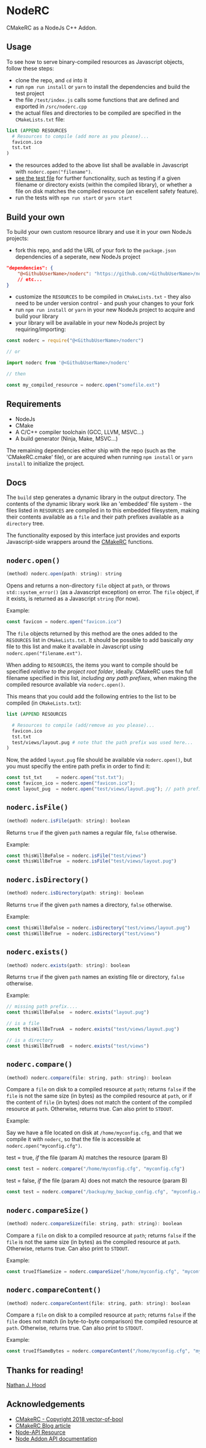 # NodeRC

CMakeRC as a NodeJs C++ Addon.

## Usage

To see how to serve binary-compiled resources as Javascript objects, follow these steps:

- clone the repo, and ```cd``` into it
- run ```npm run install``` or ```yarn``` to install the dependencies and build the test project
- the file ```/test/index.js``` calls some functions that are defined and exported in ```/src/noderc.cpp```
- the actual files and directories to be compiled are specified in the ```CMakeLists.txt``` file:

```.cmake
list (APPEND RESOURCES
  # Resources to compile (add more as you please)...
  favicon.ico
  tst.txt
)
```

- the resources added to the above list shall be available in Javascript with ```noderc.open("filename")```.
- [see the test file](https://github.com/nathanjhood/noderc/blob/main/test/index.js) for further functionality, such as testing if a given filename or directory exists (within the compiled library), or whether a file on disk matches the compiled resource (an excellent safety feature).
- run the tests with ```npm run start``` or ```yarn start```

## Build your own

To build your own custom resource library and use it in your own NodeJs projects:

- fork this repo, and add the URL of your fork to the ```package.json``` dependencies of a seperate, new NodeJs project
```.json
"dependencies": {
    "@<GithubUserName>/noderc": "https://github.com/<GithubUserName>/noderc",
    // etc...
}
```
- customize the ```RESOURCES``` to be compiled in ```CMakeLists.txt``` - they also need to be under version control - and push your changes to your fork
- run ```npm run install``` or ```yarn``` in your new NodeJs project to acquire and build your library
- your library will be available in your new NodeJs project by requiring/importing:

```.js
const noderc = require("@<GithubUserName>/noderc")

// or

import noderc from '@<GithubUserName>/noderc'

// then

const my_compiled_resource = noderc.open("somefile.ext")
```

## Requirements

- NodeJs
- CMake
- A C/C++ compiler toolchain (GCC, LLVM, MSVC...)
- A build generator (Ninja, Make, MSVC...)

The remaining dependencies either ship with the repo (such as the 'CMakeRC.cmake' file), or are acquired when running ```npm install``` or ```yarn install``` to initialize the project.

## Docs

The ```build``` step generates a dynamic library in the output directory. The contents of the dynamic library work like an 'embedded' file system - the files listed in ```RESOURCES``` are compiled in to this embedded filesystem, making their contents available as a ```file``` and their path prefixes available as a ```directory``` tree.

The functionality exposed by this interface just provides and exports Javascript-side wrappers around the [CMakeRC](https://github.com/vector-of-bool.git) functions.

## ```noderc.open()```

```.js
(method) noderc.open(path: string): string
```
Opens and returns a non-directory ```file``` object at ```path```, or throws ```std::system_error()``` (as a Javascript exception) on error. The ```file``` object, if it exists, is returned as a Javascript ```string``` (for now).

Example:
```.js
const favicon = noderc.open("favicon.ico")
```

The ```file``` objects returned by this method are the ones added to the ```RESOURCES``` list in ```CMakeLists.txt```. It should be possible to add basically *any* file to this list and make it available in Javascript using ```noderc.open("filename.ext")```.

When adding to ```RESOURCES```, the items you want to compile should be specified *relative to the project root folder*, ideally. CMakeRC uses the full filename specified in this list, *including any path prefixes*, when making the compiled resource available via ```noderc.open()```.

This means that you could add the following entries to the list to be compiled (in ```CMakeLists.txt```):
```.cmake
list (APPEND RESOURCES

  # Resources to compile (add/remove as you please)...
  favicon.ico
  tst.txt
  test/views/layout.pug # note that the path prefix was used here...
)
```

Now, the added ```layout.pug``` file should be available via ```noderc.open()```, but you must specifiy the entire path prefix in order to find it:
```.js
const tst_txt     = noderc.open("tst.txt");
const favicon_ico = noderc.open("favicon.ico");
const layout_pug  = noderc.open("test/views/layout.pug"); // path prefix required
```

## ```noderc.isFile()```

```.js
(method) noderc.isFile(path: string): boolean
```

Returns ```true``` if the given ```path``` names a regular file, ```false``` otherwise.

Example:
```.js
const thisWillBeFalse = noderc.isFile("test/views")
const thisWillBeTrue  = noderc.isFile("test/views/layout.pug")
```

## ```noderc.isDirectory()```

```.js
(method) noderc.isDirectory(path: string): boolean
```

Returns ```true``` if the given ```path``` names a directory, ```false``` otherwise.

Example:
```.js
const thisWillBeFalse = noderc.isDirectory("test/views/layout.pug")
const thisWillBeTrue  = noderc.isDirectory("test/views")
```

## ```noderc.exists()```

```.js
(method) noderc.exists(path: string): boolean
```

Returns ```true``` if the given ```path``` names an existing file or directory, ```false``` otherwise.

Example:
```.js
// missing path prefix....
const thisWillBeFalse  = noderc.exists("layout.pug")

// is a file
const thisWillBeTrueA  = noderc.exists("test/views/layout.pug")

// is a directory
const thisWillBeTrueB  = noderc.exists("test/views")
```

## ```noderc.compare()```

```.js
(method) noderc.compare(file: string, path: string): boolean
```

Compare a ```file``` on disk to a  compiled resource at ```path```; returns ```false``` if the ```file``` is not the same size (in bytes) as the compiled resource at ```path```, or if the content of ```file``` (in bytes) does not match the content of the compiled resource at ```path```. Otherwise, returns true. Can also print to ```STDOUT```.

Example:

Say we have a file located on disk at ```/home/myconfig.cfg```, and that we compile it with ```noderc```, so that the file is accessible at ```noderc.open("myconfig.cfg")```.

test = true, *if* the file (param A) matches the resource (param B)
```.js
const test = noderc.compare("/home/myconfig.cfg", "myconfig.cfg")
```
test = false, *if* the file (param A) does not match the resource (param B)
```.js
const test = noderc.compare("/backup/my_backup_config.cfg", "myconfig.cfg")
```

## ```noderc.compareSize()```

```.js
(method) noderc.compareSize(file: string, path: string): boolean
```

Compare a ```file``` on disk to a  compiled resource at ```path```; returns ```false``` if the ```file``` is not the same size (in bytes) as the compiled resource at ```path```. Otherwise, returns true. Can also print to ```STDOUT```.

Example:
```.js
const trueIfSameSize = noderc.compareSize("/home/myconfig.cfg", "myconfig.cfg")
```

## ```noderc.compareContent()```

```.js
(method) noderc.compareContent(file: string, path: string): boolean
```

Compare a ```file``` on disk to a  compiled resource at ```path```; returns ```false``` if the ```file``` does not match (in byte-to-byte comparison) the compiled resource at ```path```. Otherwise, returns true. Can also print to ```STDOUT```.

Example:
```.js
const trueIfSameBytes = noderc.compareContent("/home/myconfig.cfg", "myconfig.cfg")
```

## Thanks for reading!

[Nathan J. Hood](https://github.com/nathanjhood)

## Acknowledgements

- [CMakeRC - Copyright 2018 vector-of-bool](https://github.com/vector-of-bool.git)
- [CMakeRC Blog article](https://vector-of-bool.github.io/2017/01/21/cmrc.html)
- [Node-API Resource](https://nodejs.github.io/node-addon-examples/)
- [Node Addon API documentation](https://github.com/nodejs/node-addon-api#api-documentation)
